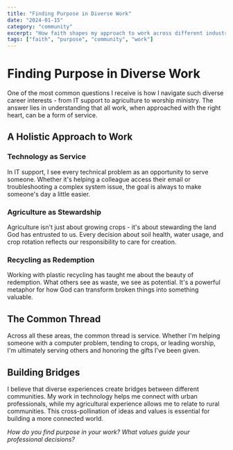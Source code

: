 ```yaml
---
title: "Finding Purpose in Diverse Work"
date: "2024-01-15"
category: "community"
excerpt: "How faith shapes my approach to work across different industries and communities."
tags: ["faith", "purpose", "community", "work"]
---
```


# Finding Purpose in Diverse Work

One of the most common questions I receive is how I navigate such diverse career interests - from IT support to agriculture to worship ministry. The answer lies in understanding that all work, when approached with the right heart, can be a form of service.

## A Holistic Approach to Work

### Technology as Service
In IT support, I see every technical problem as an opportunity to serve someone. Whether it's helping a colleague access their email or troubleshooting a complex system issue, the goal is always to make someone's day a little easier.

### Agriculture as Stewardship
Agriculture isn't just about growing crops - it's about stewarding the land God has entrusted to us. Every decision about soil health, water usage, and crop rotation reflects our responsibility to care for creation.

### Recycling as Redemption
Working with plastic recycling has taught me about the beauty of redemption. What others see as waste, we see as potential. It's a powerful metaphor for how God can transform broken things into something valuable.

## The Common Thread

Across all these areas, the common thread is service. Whether I'm helping someone with a computer problem, tending to crops, or leading worship, I'm ultimately serving others and honoring the gifts I've been given.

## Building Bridges

I believe that diverse experiences create bridges between different communities. My work in technology helps me connect with urban professionals, while my agricultural experience allows me to relate to rural communities. This cross-pollination of ideas and values is essential for building a more connected world.

*How do you find purpose in your work? What values guide your professional decisions?*
